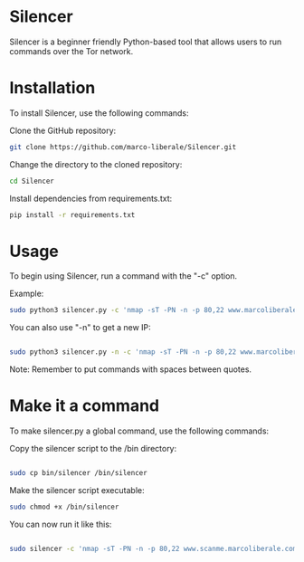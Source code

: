 # Silencer
Silencer is a beginner friendly Python-based tool that allows users to run commands over the Tor network.
# Installation
To install Silencer, use the following commands:


Clone the GitHub repository:
```bash
git clone https://github.com/marco-liberale/Silencer.git
```

Change the directory to the cloned repository:
```bash
cd Silencer
```

Install dependencies from requirements.txt:
```bash
pip install -r requirements.txt
```

# Usage

To begin using Silencer, run a command with the "-c" option.

Example:
```bash
sudo python3 silencer.py -c 'nmap -sT -PN -n -p 80,22 www.marcoliberale.com'
```

You can also use "-n" to get a new IP:
```bash

sudo python3 silencer.py -n -c 'nmap -sT -PN -n -p 80,22 www.marcoliberale.com'
```

Note: Remember to put commands with spaces between quotes.

# Make it a command

To make silencer.py a global command, use the following commands:

Copy the silencer script to the /bin directory:
```bash

sudo cp bin/silencer /bin/silencer
```
Make the silencer script executable:
```bash
sudo chmod +x /bin/silencer
```

You can now run it like this:
```bash

sudo silencer -c 'nmap -sT -PN -n -p 80,22 www.scanme.marcoliberale.com'

```
